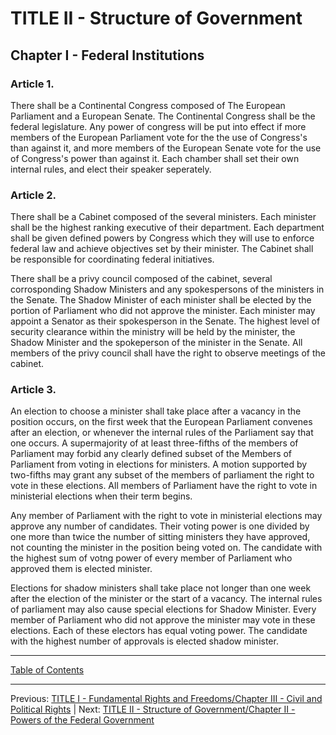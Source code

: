 # TITLE II - Structure of Government

## Chapter I - Federal Institutions

### Article 1. 
There shall be a Continental Congress composed of The European Parliament and a European Senate. The Continental Congress shall be the federal legislature.
Any power of congress will be put into effect if more members of the European Parliament vote for the the use of Congress's than against it, and more members of the European Senate vote for the use of Congress's power than against it. Each chamber shall set their own internal rules, and elect their speaker seperately.

### Article 2.
There shall be a Cabinet composed of the several ministers. Each minister shall be the highest ranking executive of their department. Each department shall be given defined powers by Congress which they will use to enforce federal law and achieve objectives set by their minister. The Cabinet shall be responsible for coordinating federal initiatives. 

There shall be a privy council composed of the cabinet, several corrosponding Shadow Ministers and any spokespersons of the ministers in the Senate. The Shadow Minister of each minister shall be elected by the portion of Parliament who did not approve the minister. Each minister may appoint a Senator as their spokesperson in the Senate. The highest level of security clearance within the ministry will be held by the minister, the Shadow Minister and the spokeperson of the minister in the Senate. All members of the privy council shall have the right to observe meetings of the cabinet.

### Article 3.
An election to choose a minister shall take place after a vacancy in the position occurs, on the first week that the European Parliament convenes after an election, or whenever the internal rules of the Parliament say that one occurs. A supermajority of at least three-fifths of the members of Parliament may forbid any clearly defined subset of the Members of Parliament from voting in elections for ministers. A motion supported by two-fifths may grant any subset of the members of parliament the right to vote in these elections. All members of Parliament have the right to vote in ministerial elections when their term begins.

Any member of Parliament with the right to vote in ministerial elections may approve any number of candidates. Their voting power is one divided by one more than twice the number of sitting ministers they have approved, not counting the minister in the position being voted on. The candidate with the highest sum of votng power of every member of Parliament who approved them is elected minister. 

Elections for shadow ministers shall take place not longer than one week after the election of the minister or the start of a vacancy. The internal rules of parliament may also cause special elections for Shadow Minister. Every member of Parliament who did not approve the minister may vote in these elections. Each of these electors has equal voting power. The candidate with the highest number of approvals is elected shadow minister.

---

[Table of Contents](TABLE_OF_CONTENTS.md)

---
Previous: [TITLE I - Fundamental Rights and Freedoms/Chapter III - Civil and Political Rights](TITLE_1_CH_3.md) | Next: [TITLE II - Structure of Government/Chapter II - Powers of the Federal Government](TITLE_2_CH_2.md)
